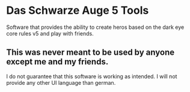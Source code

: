 # Das Schwarze Auge 5 Tools
Software that provides the ability to create heros based on the dark eye core rules v5 and play with friends.

## This was never meant to be used by anyone except me and my friends.
I do not guarantee that this software is working as intended.
I will not provide any other UI language than german.
